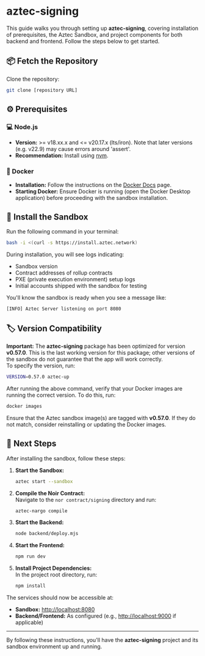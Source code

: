 # aztec-signing

This guide walks you through setting up **aztec-signing**, covering installation of prerequisites, the Aztec Sandbox, and project components for both backend and frontend. Follow the steps below to get started.

## :package: Fetch the Repository

Clone the repository:
```bash
git clone [repository URL]
```

## :gear: Prerequisites

### :computer: Node.js
- **Version:** >= v18.xx.x and <= v20.17.x (lts/iron). Note that later versions (e.g. v22.9) may cause errors around 'assert'.
- **Recommendation:** Install using [nvm](https://github.com/nvm-sh/nvm).

### :whale: Docker
- **Installation:** Follow the instructions on the [Docker Docs](https://docs.docker.com/get-docker/) page.
- **Starting Docker:** Ensure Docker is running (open the Docker Desktop application) before proceeding with the sandbox installation.

## :construction_worker: Install the Sandbox

Run the following command in your terminal:
```bash
bash -i <(curl -s https://install.aztec.network)
```

During installation, you will see logs indicating:
- Sandbox version
- Contract addresses of rollup contracts
- PXE (private execution environment) setup logs
- Initial accounts shipped with the sandbox for testing

You'll know the sandbox is ready when you see a message like:
```
[INFO] Aztec Server listening on port 8080
```

## :label: Version Compatibility

**Important:** The **aztec-signing** package has been optimized for version **v0.57.0**. This is the last working version for this package; other versions of the sandbox do not guarantee that the app will work correctly.  
To specify the version, run:
```bash
VERSION=0.57.0 aztec-up
```

After running the above command, verify that your Docker images are running the correct version. To do this, run:
```bash
docker images
```
Ensure that the Aztec sandbox image(s) are tagged with **v0.57.0**. If they do not match, consider reinstalling or updating the Docker images.

## :rocket: Next Steps

After installing the sandbox, follow these steps:

1. **Start the Sandbox:**  
   ```bash
   aztec start --sandbox
   ```
2. **Compile the Noir Contract:**  
   Navigate to the `nor contract/signing` directory and run:
   ```bash
   aztec-nargo compile
   ```
3. **Start the Backend:**  
   ```bash
   node backend/deploy.mjs
   ```
4. **Start the Frontend:**  
   ```bash
   npm run dev
   ```
5. **Install Project Dependencies:**  
   In the project root directory, run:
   ```bash
   npm install
   ```

The services should now be accessible at:
- **Sandbox:** [http://localhost:8080](http://localhost:8080)
- **Backend/Frontend:** As configured (e.g., [http://localhost:9000](http://localhost:9000) if applicable)

---

By following these instructions, you'll have the **aztec-signing** project and its sandbox environment up and running.
